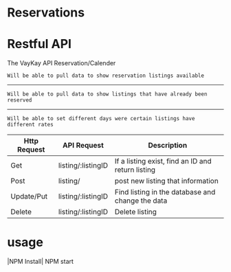 # Reservations

# Restful API
The VayKay API Reservation/Calender 

    Will be able to pull data to show reservation listings available
----------
    Will be able to pull data to show listings that have already been reserved
---------
    Will be able to set different days were certain listings have different rates



| Http Request  | API Request         | Description                                        |
| ------------- | ------------------- | -------------------------------------------------- |
|      Get      | listing/:listingID  | If a listing exist, find an ID and return listing  |
|     Post      | listing/            | post new listing that information                  |
|   Update/Put  | listing/:listingID  | Find listing in the database and change the data   |
|     Delete    | listing/:listingID  | Delete listing                                     |


# usage

|NPM Install| NPM start



